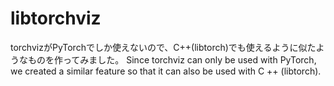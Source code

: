 # libtorchviz
torchvizがPyTorchでしか使えないので、C++(libtorch)でも使えるように似たようなものを作ってみました。
Since torchviz can only be used with PyTorch, we created a similar feature so that it can also be used with C ++ (libtorch).


